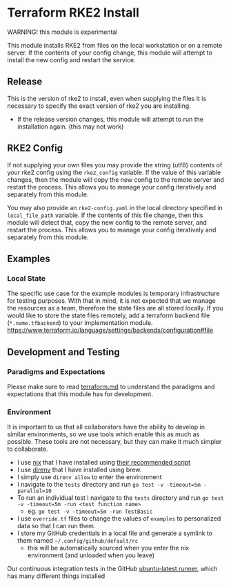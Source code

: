 # Terraform RKE2 Install

WARNING! this module is experimental

This module installs RKE2 from files on the local workstation or on a remote server.
If the contents of your config change, this module will attempt to install the new config and restart the service.

## Release

This is the version of rke2 to install, even when supplying the files it is necessary to specify the exact version of rke2 you are installing.

- If the release version changes, this module will attempt to run the installation again. (this may not work)

## RKE2 Config

If not supplying your own files you may provide the string (utf8) contents of your rke2 config using the `rke2_config` variable.
If the value of this variable changes, then the module will copy the new config to the remote server and restart the process.
This allows you to manage your config iteratively and separately from this module.

You may also provide an `rke2-config.yaml` in the local directory specified in `local_file_path` variable.
If the contents of this file change, then this module will detect that, copy the new config to the remote server, and restart the process.
This allows you to manage your config iteratively and separately from this module.

## Examples

### Local State

The specific use case for the example modules is temporary infrastructure for testing purposes.
With that in mind, it is not expected that we manage the resources as a team, therefore the state files are all stored locally.
If you would like to store the state files remotely, add a terraform backend file (`*.name.tfbackend`) to your implementation module.
https://www.terraform.io/language/settings/backends/configuration#file

## Development and Testing

### Paradigms and Expectations

Please make sure to read [terraform.md](./terraform.md) to understand the paradigms and expectations that this module has for development.

### Environment

It is important to us that all collaborators have the ability to develop in similar environments, so we use tools which enable this as much as possible.
These tools are not necessary, but they can make it much simpler to collaborate.

* I use [nix](https://nixos.org/) that I have installed using [their recommended script](https://nixos.org/download.html#nix-install-macos)
* I use [direnv](https://direnv.net/) that I have installed using brew.
* I simply use `direnv allow` to enter the environment
* I navigate to the `tests` directory and run `go test -v -timeout=5m -parallel=10`
* To run an individual test I navigate to the `tests` directory and run `go test -v -timeout=5m -run <test function name>`
  * eg. `go test -v -timeout=5m -run TestBasic`
* I use `override.tf` files to change the values of `examples` to personalized data so that I can run them.
* I store my GitHub credentials in a local file and generate a symlink to them named `~/.config/github/default/rc`
  * this will be automatically sourced when you enter the nix environment (and unloaded when you leave)

Our continuous integration tests in the GitHub [ubuntu-latest runner](https://github.com/actions/runner-images/blob/main/images/linux/Ubuntu2204-Readme.md), which has many different things installed
